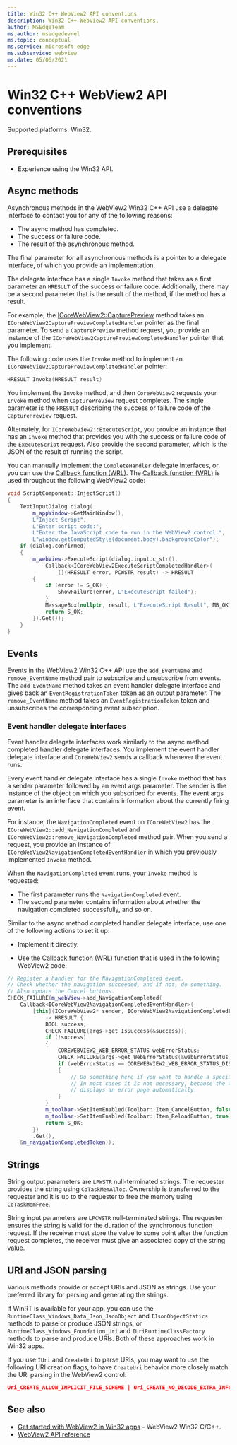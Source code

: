 ```yaml
---
title: Win32 C++ WebView2 API conventions
description: Win32 C++ WebView2 API conventions.
author: MSEdgeTeam
ms.author: msedgedevrel
ms.topic: conceptual
ms.service: microsoft-edge
ms.subservice: webview
ms.date: 05/06/2021
---
```

# Win32 C++ WebView2 API conventions

Supported platforms: Win32.


<!-- ====================================================================== -->
## Prerequisites

*  Experience using the Win32 API.


<!-- ====================================================================== -->
## Async methods

Asynchronous methods in the WebView2 Win32 C++ API use a delegate interface to contact you for any of the following reasons:

*  The async method has completed.
*  The success or failure code.
*  The result of the asynchronous method.

The final parameter for all asynchronous methods is a pointer to a delegate interface, of which you provide an implementation.

The delegate interface has a single `Invoke` method that takes as a first parameter an `HRESULT` of the success or failure code.  Additionally, there may be a second parameter that is the result of the method, if the method has a result.

For example, the [ICoreWebView2::CapturePreview](/microsoft-edge/webview2/reference/win32/icorewebview2#capturepreview) method takes an `ICoreWebView2CapturePreviewCompletedHandler` pointer as the final parameter.  To send a `CapturePreview` method request, you provide an instance of the `ICoreWebView2CapturePreviewCompletedHandler` pointer that you implement.

The following code uses the `Invoke` method to implement an `ICoreWebView2CapturePreviewCompletedHandler` pointer:

```cpp
HRESULT Invoke(HRESULT result)
```

You implement the `Invoke` method, and then `CoreWebView2` requests your `Invoke` method when `CapturePreview` request completes.  The single parameter is the `HRESULT` describing the success or failure code of the `CapturePreview` request.

Alternately, for `ICoreWebView2::ExecuteScript`, you provide an instance that has an `Invoke` method that provides you with the success or failure code of the `ExecuteScript` request.  Also provide the second parameter, which is the JSON of the result of running the script.

You can manually implement the `CompleteHandler` delegate interfaces, or you can use the [Callback function (WRL)](/cpp/cppcx/wrl/callback-function-wrl).  The [Callback function (WRL)](/cpp/cppcx/wrl/callback-function-wrl) is used throughout the following WebView2 code:

```cpp
void ScriptComponent::InjectScript()
{
    TextInputDialog dialog(
        m_appWindow->GetMainWindow(),
        L"Inject Script",
        L"Enter script code:",
        L"Enter the JavaScript code to run in the WebView2 control.",
        L"window.getComputedStyle(document.body).backgroundColor");
    if (dialog.confirmed)
    {
        m_webView->ExecuteScript(dialog.input.c_str(),
            Callback<ICoreWebView2ExecuteScriptCompletedHandler>(
                [](HRESULT error, PCWSTR result) -> HRESULT
        {
            if (error != S_OK) {
                ShowFailure(error, L"ExecuteScript failed");
            }
            MessageBox(nullptr, result, L"ExecuteScript Result", MB_OK);
            return S_OK;
        }).Get());
    }
}
```


<!-- ====================================================================== -->
## Events

Events in the WebView2 Win32 C++ API use the `add_EventName` and `remove_EventName` method pair to subscribe and unsubscribe from events.  The `add_EventName` method takes an event handler delegate interface and gives back an `EventRegistrationToken` token as an output parameter.  The `remove_EventName` method takes an `EventRegistrationToken` token and unsubscribes the corresponding event subscription.

### Event handler delegate interfaces

Event handler delegate interfaces work similarly to the async method completed handler delegate interfaces.  You implement the event handler delegate interface and `CoreWebView2` sends a callback whenever the event runs.  

Every event handler delegate interface has a single `Invoke` method that has a sender parameter followed by an event args parameter.  The sender is the instance of the object on which you subscribed for events.  The event args parameter is an interface that contains information about the currently firing event.

For instance, the `NavigationCompleted` event on `ICoreWebView2` has the `ICoreWebView2::add_NavigationCompleted` and `ICoreWebView2::remove_NavigationCompleted` method pair.  When you send a request, you provide an instance of `ICoreWebView2NavigationCompletedEventHandler` in which you previously implemented `Invoke` method.

When the `NavigationCompleted` event runs, your `Invoke` method is requested:

*  The first parameter runs the `NavigationCompleted` event.
*  The second parameter contains information about whether the navigation completed successfully, and so on.

Similar to the async method completed handler delegate interface, use one of the following actions to set it up:

*  Implement it directly.

*  Use the [Callback function (WRL)](/cpp/cppcx/wrl/callback-function-wrl) function that is used in the following WebView2 code:

<!-- todo:  what is async method completed handler delegate interface?  Is there a shorter name for it?  -->

```cpp
// Register a handler for the NavigationCompleted event.
// Check whether the navigation succeeded, and if not, do something.
// Also update the Cancel buttons.
CHECK_FAILURE(m_webView->add_NavigationCompleted(
    Callback<ICoreWebView2NavigationCompletedEventHandler>(
        [this](ICoreWebView2* sender, ICoreWebView2NavigationCompletedEventArgs* args)
            -> HRESULT {
            BOOL success;
            CHECK_FAILURE(args->get_IsSuccess(&success));
            if (!success)
            {
                COREWEBVIEW2_WEB_ERROR_STATUS webErrorStatus;
                CHECK_FAILURE(args->get_WebErrorStatus(&webErrorStatus));
                if (webErrorStatus == COREWEBVIEW2_WEB_ERROR_STATUS_DISCONNECTED)
                {
                    // Do something here if you want to handle a specific error case.
                    // In most cases it is not necessary, because the WebView2 control
                    // displays an error page automatically.
                }
            }
            m_toolbar->SetItemEnabled(Toolbar::Item_CancelButton, false);
            m_toolbar->SetItemEnabled(Toolbar::Item_ReloadButton, true);
            return S_OK;
        })
        .Get(),
    &m_navigationCompletedToken));
```


<!-- ====================================================================== -->
## Strings

String output parameters are `LPWSTR` null-terminated strings.  The requester provides the string using `CoTaskMemAlloc`.  Ownership is transferred to the requester and it is up to the requester to free the memory using `CoTaskMemFree`.

String input parameters are `LPCWSTR` null-terminated strings.  The requester ensures the string is valid for the duration of the synchronous function request.  If the receiver must store the value to some point after the function request completes, the receiver must give an associated copy of the string value.


<!-- ====================================================================== -->
## URI and JSON parsing

Various methods provide or accept URIs and JSON as strings.  Use your preferred library for parsing and generating the strings.

If WinRT is available for your app, you can use the `RuntimeClass_Windows_Data_Json_JsonObject` and `IJsonObjectStatics` methods to parse or produce JSON strings, or `RuntimeClass_Windows_Foundation_Uri` and `IUriRuntimeClassFactory` methods to parse and produce URIs.  Both of these approaches work in Win32 apps.

If you use `IUri` and `CreateUri` to parse URIs, you may want to use the following URI creation flags, to have `CreateUri` behavior more closely match the URI parsing in the WebView2 control:

```json
Uri_CREATE_ALLOW_IMPLICIT_FILE_SCHEME | Uri_CREATE_NO_DECODE_EXTRA_INFO
```


<!-- ====================================================================== -->
## See also

* [Get started with WebView2 in Win32 apps](../get-started/win32.md) - WebView2 Win32 C/C++.
* [WebView2 API reference](/dotnet/api/microsoft.web.webview2.wpf.webview2)
